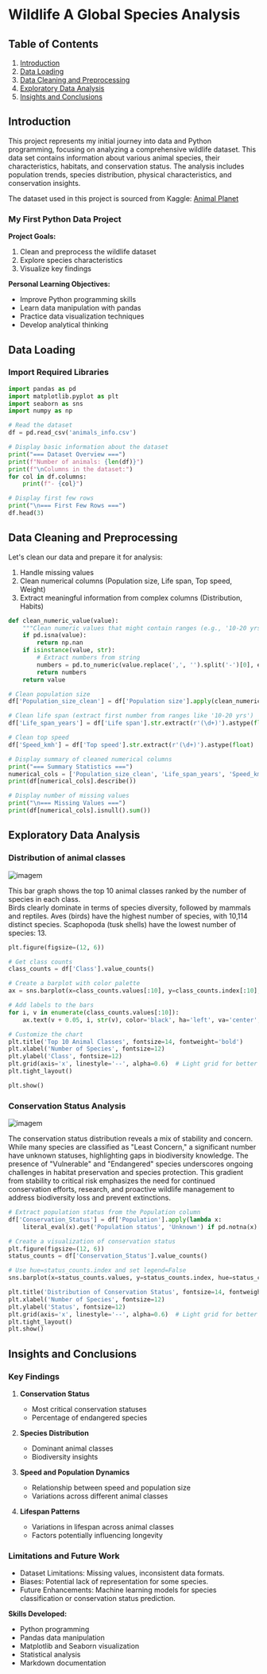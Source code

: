 
# Wildlife A Global Species Analysis

## Table of Contents
1. [Introduction](#Introduction)
2. [Data Loading](#Data-Loading)
3. [Data Cleaning and Preprocessing](#Data-Cleaning-and-Preprocessing)
4. [Exploratory Data Analysis](#Exploratory-Data-Analysis)
5. [Insights and Conclusions](#insights-and-conclusions)


## Introduction
This project represents my initial journey into data and Python programming, focusing on analyzing a comprehensive wildlife dataset.
This data set contains information about various animal species, their characteristics, habitats, and conservation status. The analysis includes population trends, species distribution, physical characteristics, and conservation insights.

The dataset used in this project is sourced from Kaggle: [Animal Planet](https://www.kaggle.com/datasets/lainguyn123/animal-planet)

### My First Python Data Project

**Project Goals:**
1. Clean and preprocess the wildlife dataset
2. Explore species characteristics
3. Visualize key findings

**Personal Learning Objectives:**
- Improve Python programming skills
- Learn data manipulation with pandas
- Practice data visualization techniques
- Develop analytical thinking

## Data Loading
### Import Required Libraries
```python
import pandas as pd
import matplotlib.pyplot as plt
import seaborn as sns
import numpy as np

# Read the dataset
df = pd.read_csv('animals_info.csv')

# Display basic information about the dataset
print("=== Dataset Overview ===")
print(f"Number of animals: {len(df)}")
print(f"\nColumns in the dataset:")
for col in df.columns:
    print(f"- {col}")

# Display first few rows
print("\n=== First Few Rows ===")
df.head(3)
```
## Data Cleaning and Preprocessing

Let's clean our data and prepare it for analysis:
1. Handle missing values
2. Clean numerical columns (Population size, Life span, Top speed, Weight)
3. Extract meaningful information from complex columns (Distribution, Habits)
   
```python
def clean_numeric_value(value):
    """Clean numeric values that might contain ranges (e.g., '10-20 yrs')"""
    if pd.isna(value):
        return np.nan
    if isinstance(value, str):
        # Extract numbers from string
        numbers = pd.to_numeric(value.replace(',', '').split('-')[0], errors='coerce')
        return numbers
    return value

# Clean population size
df['Population_size_clean'] = df['Population size'].apply(clean_numeric_value)

# Clean life span (extract first number from ranges like '10-20 yrs')
df['Life_span_years'] = df['Life span'].str.extract(r'(\d+)').astype(float)  # Added 'r' prefix

# Clean top speed
df['Speed_kmh'] = df['Top speed'].str.extract(r'(\d+)').astype(float)  # Added 'r' prefix

# Display summary of cleaned numerical columns
print("=== Summary Statistics ===")
numerical_cols = ['Population_size_clean', 'Life_span_years', 'Speed_kmh']
print(df[numerical_cols].describe())

# Display number of missing values
print("\n=== Missing Values ===")
print(df[numerical_cols].isnull().sum())
```

## Exploratory Data Analysis


### Distribution of animal classes

![imagem](https://github.com/user-attachments/assets/6b86ddf2-dd5b-43ce-b048-0df18b9503b4)

This bar graph shows the top 10 animal classes ranked by the number of species in each class.  
Birds clearly dominate in terms of species diversity, followed by mammals and reptiles.
Aves (birds) have the highest number of species, with 10,114 distinct species.
Scaphopoda (tusk shells) have the lowest number of species: 13.

```python
plt.figure(figsize=(12, 6))

# Get class counts
class_counts = df['Class'].value_counts()

# Create a barplot with color palette
ax = sns.barplot(x=class_counts.values[:10], y=class_counts.index[:10], palette="viridis")

# Add labels to the bars
for i, v in enumerate(class_counts.values[:10]):
    ax.text(v + 0.05, i, str(v), color='black', ha='left', va='center', fontsize=10)

# Customize the chart
plt.title('Top 10 Animal Classes', fontsize=14, fontweight='bold')
plt.xlabel('Number of Species', fontsize=12)
plt.ylabel('Class', fontsize=12)
plt.grid(axis='x', linestyle='--', alpha=0.6)  # Light grid for better readability
plt.tight_layout()

plt.show()
```

### Conservation Status Analysis

![imagem](https://github.com/user-attachments/assets/e37e4ac9-a2c7-41bd-9f8d-4e5f51749f4b)

The conservation status distribution reveals a mix of stability and concern. While many species are classified as "Least Concern," a significant number have unknown statuses, highlighting gaps in biodiversity knowledge. The presence of "Vulnerable" and "Endangered" species underscores ongoing challenges in habitat preservation and species protection. This gradient from stability to critical risk emphasizes the need for continued conservation efforts, research, and proactive wildlife management to address biodiversity loss and prevent extinctions.

```python
# Extract population status from the Population column
df['Conservation_Status'] = df['Population'].apply(lambda x: 
    literal_eval(x).get('Population status', 'Unknown') if pd.notna(x) else 'Unknown')

# Create a visualization of conservation status
plt.figure(figsize=(12, 6))
status_counts = df['Conservation_Status'].value_counts()

# Use hue=status_counts.index and set legend=False
sns.barplot(x=status_counts.values, y=status_counts.index, hue=status_counts.index, palette='RdYlGn_r', legend=False)

plt.title('Distribution of Conservation Status', fontsize=14, fontweight='bold')
plt.xlabel('Number of Species', fontsize=12)
plt.ylabel('Status', fontsize=12)
plt.grid(axis='x', linestyle='--', alpha=0.6)  # Light grid for better readability
plt.tight_layout()
plt.show()
```
## Insights and Conclusions

### Key Findings
1. **Conservation Status**
   - Most critical conservation statuses
   - Percentage of endangered species

2. **Species Distribution**
   - Dominant animal classes
   - Biodiversity insights

3. **Speed and Population Dynamics**
   - Relationship between speed and population size
   - Variations across different animal classes

4. **Lifespan Patterns**
   - Variations in lifespan across animal classes
   - Factors potentially influencing longevity

### Limitations and Future Work
- Dataset Limitations: Missing values, inconsistent data formats.
- Biases: Potential lack of representation for some species.
- Future Enhancements: Machine learning models for species classification or conservation status prediction.

**Skills Developed:**
- Python programming
- Pandas data manipulation
- Matplotlib and Seaborn visualization
- Statistical analysis
- Markdown documentation
